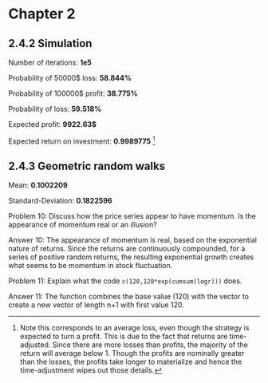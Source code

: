 # Chapter 2

## 2.4.2 Simulation

Number of iterations: **1e5**

Probability of 50000$ loss: **58.844%**

Probability of 100000$ profit: **38.775%**

Probability of loss: **59.518%**

Expected profit: **9922.63$**

Expected return on investment: **0.9989775** [^1]

## 2.4.3 Geometric random walks

Mean: **0.1002209**

Standard-Deviation: **0.1822596**

Problem 10: Discuss how the price series appear to have momentum. Is the
appearance of momentum real or an illusion?

Answer 10: The appearance of momentum is real, based on the exponential nature of returns. Since the returns are continuously compounded, for a series of positive random returns, the resulting exponential growth creates what seems to be momentum in stock fluctuation.

Problem 11: Explain what the code `c(120,120*exp(cumsum(logr)))` does.

Answer 11: The function combines the base value (120) with the vector to create a new vector of length n+1 with first value 120.

[^1]: Note this corresponds to an average loss, even though the strategy is expected to turn a profit. This is due to the fact that returns are time-adjusted. Since there are more losses than profits, the majority of the return will average below 1. Though the profits are nominally greater than the losses, the profits take longer to materialize and hence the time-adjustment wipes out those details.
